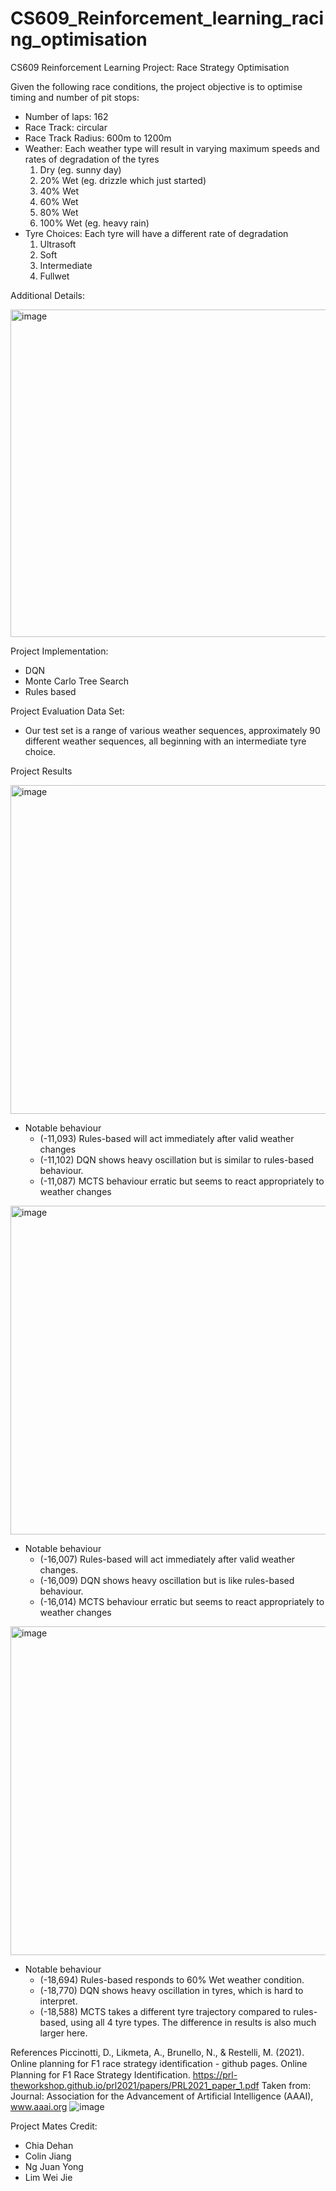 # CS609_Reinforcement_learning_racing_optimisation
CS609 Reinforcement Learning Project: Race Strategy Optimisation

Given the following race conditions, the project objective is to optimise timing and number of  pit stops:
- Number of laps: 162
- Race Track: circular
- Race Track Radius: 600m to 1200m
- Weather: Each weather type will result in varying maximum speeds and rates of degradation of the tyres
  1. Dry (eg. sunny day)
  2. 20% Wet (eg. drizzle which just started)
  3. 40% Wet
  4. 60% Wet
  5. 80% Wet
  6. 100% Wet (eg. heavy rain)
- Tyre Choices: Each tyre will have a different rate of degradation
  1. Ultrasoft
  2. Soft
  3. Intermediate
  4. Fullwet

Additional Details:

<img width="524" alt="image" src="https://github.com/weijie-lim/CS609_Reinforcement_learning_racing_optimisation/assets/47061871/16d14da3-5802-48b7-adef-f82d298c71d5">

Project Implementation:
- DQN
- Monte Carlo Tree Search
- Rules based

Project Evaluation Data Set:
- Our test set is a range of various weather sequences, approximately 90 different weather sequences, all beginning with an intermediate tyre choice.

Project Results

<img width="526" alt="image" src="https://github.com/weijie-lim/CS609_Reinforcement_learning_racing_optimisation/assets/47061871/7d19cb1f-0b86-498c-9696-1a44afc65eae">

- Notable behaviour
  - (-11,093) Rules-based will act immediately after valid weather changes
  - (-11,102) DQN shows heavy oscillation but is similar to rules-based behaviour. 
  - (-11,087) MCTS behaviour erratic but seems to react appropriately to weather changes

<img width="526" alt="image" src="https://github.com/weijie-lim/CS609_Reinforcement_learning_racing_optimisation/assets/47061871/7141139e-1503-4fcb-b464-0ca631800cc5">

- Notable behaviour
  - (-16,007) Rules-based will act immediately after valid weather changes.
  - (-16,009) DQN shows heavy oscillation but is like rules-based behaviour. 
  - (-16,014) MCTS behaviour erratic but seems to react appropriately to weather changes


<img width="526" alt="image" src="https://github.com/weijie-lim/CS609_Reinforcement_learning_racing_optimisation/assets/47061871/b1daa30e-386a-4241-b68b-52f8bd39ef2c">

- Notable behaviour
  - (-18,694) Rules-based responds to 60% Wet weather condition.
  - (-18,770) DQN shows heavy oscillation in tyres, which is hard to interpret. 
  - (-18,588) MCTS takes a different tyre trajectory compared to rules-based, using all 4 tyre types. The difference in results is also much larger here.


References
Piccinotti, D., Likmeta, A., Brunello, N., & Restelli, M. (2021). Online planning for F1 race strategy identiﬁcation - github pages. Online Planning for F1 Race Strategy Identification. https://prl-theworkshop.github.io/prl2021/papers/PRL2021_paper_1.pdf Taken from: Journal: Association for the Advancement of Artificial Intelligence (AAAI), www.aaai.org 
![image](https://github.com/weijie-lim/CS609_Reinforcement_learning_racing_optimisation/assets/47061871/228fbc8f-407d-4078-bfe5-e73ae4cad100)

Project Mates Credit:
- Chia Dehan
- Colin Jiang
- Ng Juan Yong
- Lim Wei Jie
